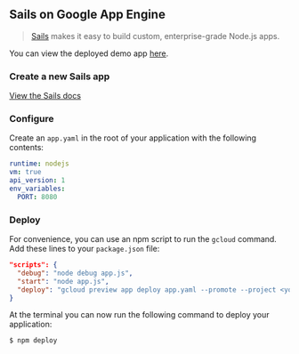 ## Sails on Google App Engine

> [Sails](http://sailsjs.org/) makes it easy to build custom, enterprise-grade Node.js apps.

You can view the deployed demo app [here](https://sails-demo.appspot.com).

### Create a new Sails app

[View the Sails docs](http://sailsjs.org/get-started)

### Configure

Create an `app.yaml` in the root of your application with the following contents:

```yaml
runtime: nodejs
vm: true
api_version: 1
env_variables:
  PORT: 8080
```

### Deploy

For convenience, you can use an npm script to run the `gcloud` command. Add
these lines to your `package.json` file:

```json
"scripts": {
  "debug": "node debug app.js",
  "start": "node app.js",
  "deploy": "gcloud preview app deploy app.yaml --promote --project <your-project-id>"
}
```

At the terminal you can now run the following command to deploy your
application:

```
$ npm deploy
```